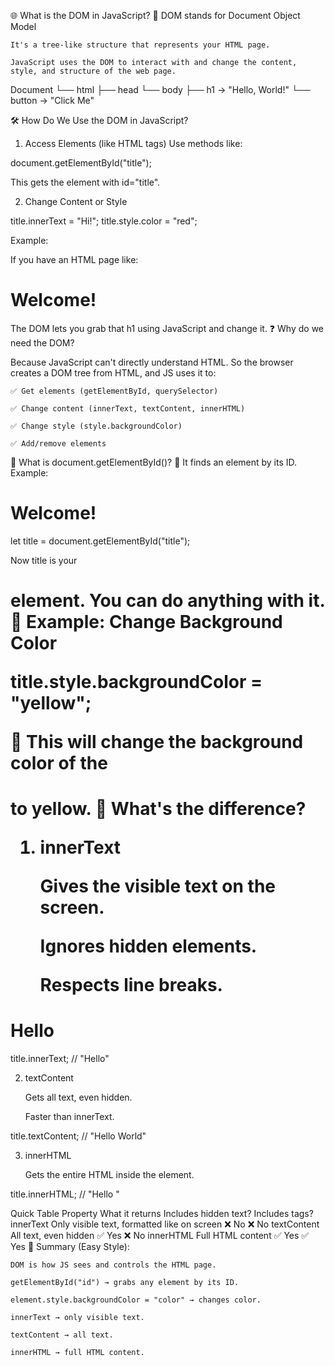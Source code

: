 🌐 What is the DOM in JavaScript?
🔹 DOM stands for Document Object Model

    It's a tree-like structure that represents your HTML page.

    JavaScript uses the DOM to interact with and change the content, style, and structure of the web page.

Document
 └── html
     ├── head
     └── body
         ├── h1 → "Hello, World!"
         └── button → "Click Me"

🛠️ How Do We Use the DOM in JavaScript?

1. Access Elements (like HTML tags)
Use methods like:

document.getElementById("title");

This gets the element with id="title".

2. Change Content or Style

title.innerText = "Hi!";
title.style.color = "red";


Example:

If you have an HTML page like:

<h1 id="title">Welcome!</h1>

The DOM lets you grab that h1 using JavaScript and change it.
❓ Why do we need the DOM?

Because JavaScript can't directly understand HTML.
So the browser creates a DOM tree from HTML, and JS uses it to:

    ✅ Get elements (getElementById, querySelector)

    ✅ Change content (innerText, textContent, innerHTML)

    ✅ Change style (style.backgroundColor)

    ✅ Add/remove elements

🧠 What is document.getElementById()?
🔹 It finds an element by its ID.
Example:

<h1 id="title">Welcome!</h1>

let title = document.getElementById("title");

Now title is your <h1> element. You can do anything with it.
🎨 Example: Change Background Color

title.style.backgroundColor = "yellow";

🔸 This will change the background color of the <h1> to yellow.
🤔 What's the difference?
1. innerText

    Gives the visible text on the screen.

    Ignores hidden elements.

    Respects line breaks.

<h1 id="title">Hello <span style="display:none;">World</span></h1>

title.innerText; // "Hello"

2. textContent

    Gets all text, even hidden.

    Faster than innerText.

title.textContent; // "Hello World"

3. innerHTML

    Gets the entire HTML inside the element.

title.innerHTML; // "Hello <span style="display:none;">World</span>"

Quick Table
Property	What it returns	Includes hidden text?	Includes tags?
innerText	Only visible text, formatted like on screen	❌ No	❌ No
textContent	All text, even hidden	✅ Yes	❌ No
innerHTML	Full HTML content	✅ Yes	✅ Yes
🎯 Summary (Easy Style):

    DOM is how JS sees and controls the HTML page.

    getElementById("id") → grabs any element by its ID.

    element.style.backgroundColor = "color" → changes color.

    innerText → only visible text.

    textContent → all text.

    innerHTML → full HTML content.


